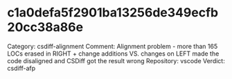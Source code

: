 # c1a0defa5f2901ba13256de349ecfb20cc38a86e

Category: csdiff-alignment
Comment: Alignment problem - more than 165 LOCs erased in RIGHT + change additions VS. changes on LEFT made the code disaligned and CSDiff got the result wrong 
Repository: vscode
Verdict: csdiff-afp